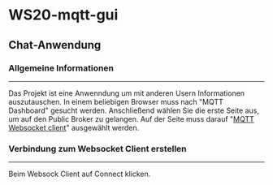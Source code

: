 # WS20-mqtt-gui
## Chat-Anwendung


### Allgemeine Informationen
***
Das Projekt ist eine Anwenndung um mit anderen Usern Informationen auszutauschen. In einem beliebigen Browser muss nach "MQTT Dashboard" gesucht werden. Anschließend wählen Sie die erste Seite aus, um auf den Public Broker zu gelangen. Auf der Seite muss darauf "[MQTT Websocket client](http://www.hivemq.com/demos/websocket-client/)" ausgewählt werden.

### Verbindung zum Websocket Client erstellen
***
Beim Websock Client auf Connect klicken.
